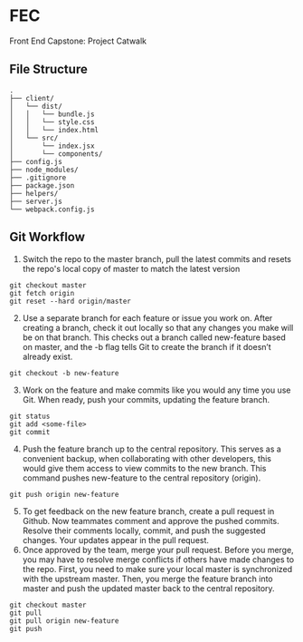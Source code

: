 # FEC
Front End Capstone: Project Catwalk

## File Structure
```
.
├── client/
│   └── dist/
│   │   └── bundle.js
│   │   └── style.css
│   │   └── index.html
│   └── src/
│       └── index.jsx   
│       └── components/
├── config.js
├── node_modules/
├── .gitignore
├── package.json
├── helpers/
├── server.js
└── webpack.config.js
```

## Git Workflow
1) Switch the repo to the master branch, pull the latest commits and resets the repo's local copy of master to match the latest version
```
git checkout master
git fetch origin 
git reset --hard origin/master
```
2) Use a separate branch for each feature or issue you work on. After creating a branch, check it out locally so that any changes you make will be on that branch. This checks out a branch called new-feature based on master, and the -b flag tells Git to create the branch if it doesn’t already exist.
```
git checkout -b new-feature
```
3) Work on the feature and make commits like you would any time you use Git. When ready, push your commits, updating the feature branch.
```
git status
git add <some-file>
git commit
```
4) Push the feature branch up to the central repository. This serves as a convenient backup, when collaborating with other developers, this would give them access to view commits to the new branch. This command pushes new-feature to the central repository (origin).
```
git push origin new-feature
```
5) To get feedback on the new feature branch, create a pull request in Github. Now teammates comment and approve the pushed commits. Resolve their comments locally, commit, and push the suggested changes. Your updates appear in the pull request.
6) Once approved by the team, merge your pull request. Before you merge, you may have to resolve merge conflicts if others have made changes to the repo. First, you need to make sure your local master is synchronized with the upstream master. Then, you merge the feature branch into master and push the updated master back to the central repository.
```
git checkout master
git pull
git pull origin new-feature
git push
```
